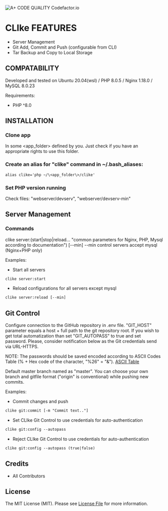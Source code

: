 ![A+ CODE QUALITY Codefactor.io](https://www.codefactor.io/Content/badges/APlus.svg)

# CLIke FEATURES #
* Server Management
* Git Add, Commit and Push (configurable from CLI)
* Tar Backup and Copy to Local Storage

## COMPATABILITY ##

Developed and tested on Ubuntu 20.04(wsl) / PHP 8.0.5 / Nginx 1.18.0 / MySQL 8.0.23

Requirements:
- PHP ^8.0

## INSTALLATION ##

### Clone app ###
In some \<app_folder\> defined by you. Just check if you have an appropriate rights to use this folder.

### Create an alias for "clike" command in ~/.bash_aliases: ###

```diff
alias clike='php ~/\<app_folder\>/clike'
```

### Set PHP version running ###
Check files: "webserver/devserv", "webserver/devserv-min"

## Server Management ##

### Commands ###
clike server:(start|stop|reload... "common parameters for Nginx, PHP, Mysql according to documentation") [--min]
--min control servers accept mysql (Nginx+PHP only)

Examples:
* Start all servers

```diff
clike server:start
```

* Reload configurations for all servers except mysql

```diff
clike server:reload [--min]
```

## Git Control ##

Configure connection to the GitHub repository in .env file.
"GIT_HOST" parameter equals a host + full path to the git repository root.
If you wish to get total automatization than set "GIT_AUTOPASS" to true and set password. Please, consider notification below as the Git credentials send via URL-HTTPS.

NOTE: The passwords should be saved encoded according to ASCII Codes Table (% + Hex code of the character, "%26" = "&").
[ASCII Table](https://ascii.cl/)

Default master branch named as "master". You can choose your own branch and gitfile format ("origin" is conventional) while pushing new commits.

Examples:
* Commit changes and push

```diff
clike git:commit [-m "Commit text.."]
```

* Set CLIke Git Control to use credentials for auto-authentication

```diff
clike git:config --autopass
```

* Reject CLIke Git Control to use credentials for auto-authentication

```diff
clike git:config --autopass (true|false)
```





## Credits

- All Contributors

## License

The MIT License (MIT). Please see [License File](LICENSE) for more information.
